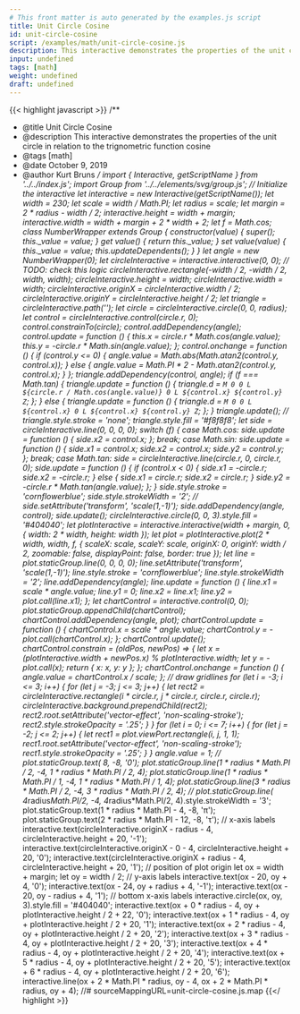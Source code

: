 ```yaml
---
# This front matter is auto generated by the examples.js script
title: Unit Circle Cosine
id: unit-circle-cosine
script: /examples/math/unit-circle-cosine.js
description: This interactive demonstrates the properties of the unit circle in relation to the trignometric function cosine
input: undefined
tags: [math]
weight: undefined
draft: undefined
---
```


{{< highlight javascript >}}
/**
* @title Unit Circle Cosine
* @description This interactive demonstrates the properties of the unit circle in relation to the trignometric function cosine
* @tags [math]
* @date October 9, 2019
* @author Kurt Bruns
*/
import { Interactive, getScriptName } from '../../index.js';
import Group from '../../elements/svg/group.js';
// Initialize the interactive
let interactive = new Interactive(getScriptName());
let width = 230;
let scale = width / Math.PI;
let radius = scale;
let margin = 2 * radius - width / 2;
interactive.height = width + margin;
interactive.width = width + margin + 2 * width + 2;
let f = Math.cos;
class NumberWrapper extends Group {
    constructor(value) {
        super();
        this._value = value;
    }
    get value() {
        return this._value;
    }
    set value(value) {
        this._value = value;
        this.updateDependents();
    }
}
let angle = new NumberWrapper(0);
let circleInteractive = interactive.interactive(0, 0); // TODO: check this logic
circleInteractive.rectangle(-width / 2, -width / 2, width, width);
circleInteractive.height = width;
circleInteractive.width = width;
circleInteractive.originX = circleInteractive.width / 2;
circleInteractive.originY = circleInteractive.height / 2;
let triangle = circleInteractive.path('');
let circle = circleInteractive.circle(0, 0, radius);
let control = circleInteractive.control(circle.r, 0);
control.constrainTo(circle);
control.addDependency(angle);
control.update = function () {
    this.x = circle.r * Math.cos(angle.value);
    this.y = -circle.r * Math.sin(angle.value);
};
control.onchange = function () {
    if (control.y <= 0) {
        angle.value = Math.abs(Math.atan2(control.y, control.x));
    }
    else {
        angle.value = Math.PI * 2 - Math.atan2(control.y, control.x);
    }
};
triangle.addDependency(control, angle);
if (f === Math.tan) {
    triangle.update = function () {
        triangle.d = `M 0 0
                  L ${circle.r / Math.cos(angle.value)} 0
                  L ${control.x} ${control.y}
                  Z`;
    };
}
else {
    triangle.update = function () {
        triangle.d = `M 0 0
                  L ${control.x} 0
                  L ${control.x} ${control.y}
                  Z`;
    };
}
triangle.update();
// triangle.style.stroke = 'none';
triangle.style.fill = '#f8f8f8';
let side = circleInteractive.line(0, 0, 0, 0);
switch (f) {
    case Math.cos:
        side.update = function () {
            side.x2 = control.x;
        };
        break;
    case Math.sin:
        side.update = function () {
            side.x1 = control.x;
            side.x2 = control.x;
            side.y2 = control.y;
        };
        break;
    case Math.tan:
        side = circleInteractive.line(circle.r, 0, circle.r, 0);
        side.update = function () {
            if (control.x < 0) {
                side.x1 = -circle.r;
                side.x2 = -circle.r;
            }
            else {
                side.x1 = circle.r;
                side.x2 = circle.r;
            }
            side.y2 = -circle.r * Math.tan(angle.value);
        };
}
side.style.stroke = 'cornflowerblue';
side.style.strokeWidth = '2';
// side.setAttribute('transform', 'scale(1,-1)');
side.addDependency(angle, control);
side.update();
circleInteractive.circle(0, 0, 3).style.fill = '#404040';
let plotInteractive = interactive.interactive(width + margin, 0, {
    width: 2 * width,
    height: width
});
let plot = plotInteractive.plot(2 * width, width, f, {
    scaleX: scale,
    scaleY: scale,
    originX: 0,
    originY: width / 2,
    zoomable: false,
    displayPoint: false,
    border: true
});
let line = plot.staticGroup.line(0, 0, 0, 0);
line.setAttribute('transform', 'scale(1,-1)');
line.style.stroke = 'cornflowerblue';
line.style.strokeWidth = '2';
line.addDependency(angle);
line.update = function () {
    line.x1 = scale * angle.value;
    line.y1 = 0;
    line.x2 = line.x1;
    line.y2 = plot.call(line.x1);
};
let chartControl = interactive.control(0, 0);
plot.staticGroup.appendChild(chartControl);
chartControl.addDependency(angle, plot);
chartControl.update = function () {
    chartControl.x = scale * angle.value;
    chartControl.y = -plot.call(chartControl.x);
};
chartControl.update();
chartControl.constrain = (oldPos, newPos) => {
    let x = (plotInteractive.width + newPos.x) % plotInteractive.width;
    let y = -plot.call(x);
    return { x: x, y: y };
};
chartControl.onchange = function () {
    angle.value = chartControl.x / scale;
};
// draw gridlines
for (let i = -3; i <= 3; i++) {
    for (let j = -3; j <= 3; j++) {
        let rect2 = circleInteractive.rectangle(i * circle.r, j * circle.r, circle.r, circle.r);
        circleInteractive.background.prependChild(rect2);
        rect2.root.setAttribute('vector-effect', 'non-scaling-stroke');
        rect2.style.strokeOpacity = '.25';
    }
}
for (let i = 0; i <= 7; i++) {
    for (let j = -2; j <= 2; j++) {
        let rect1 = plot.viewPort.rectangle(i, j, 1, 1);
        rect1.root.setAttribute('vector-effect', 'non-scaling-stroke');
        rect1.style.strokeOpacity = '.25';
    }
}
angle.value = 1;
// plot.staticGroup.text( 8, -8, '0');
plot.staticGroup.line(1 * radius * Math.PI / 2, -4, 1 * radius * Math.PI / 2, 4);
plot.staticGroup.line(1 * radius * Math.PI / 1, -4, 1 * radius * Math.PI / 1, 4);
plot.staticGroup.line(3 * radius * Math.PI / 2, -4, 3 * radius * Math.PI / 2, 4);
// plot.staticGroup.line( 4*radius*Math.PI/2, -4, 4*radius*Math.PI/2, 4).style.strokeWidth = '3';
plot.staticGroup.text(1 * radius * Math.PI - 4, -8, 'π');
plot.staticGroup.text(2 * radius * Math.PI - 12, -8, 'τ');
// x-axis labels
interactive.text(circleInteractive.originX - radius - 4, circleInteractive.height + 20, '-1');
interactive.text(circleInteractive.originX - 0 - 4, circleInteractive.height + 20, '0');
interactive.text(circleInteractive.originX + radius - 4, circleInteractive.height + 20, '1');
// position of plot origin
let ox = width + margin;
let oy = width / 2;
// y-axis labels
interactive.text(ox - 20, oy + 4, '0');
interactive.text(ox - 24, oy + radius + 4, '-1');
interactive.text(ox - 20, oy - radius + 4, '1');
// bottom x-axis labels
interactive.circle(ox, oy, 3).style.fill = '#404040';
interactive.text(ox + 0 * radius - 4, oy + plotInteractive.height / 2 + 22, '0');
interactive.text(ox + 1 * radius - 4, oy + plotInteractive.height / 2 + 20, '1');
interactive.text(ox + 2 * radius - 4, oy + plotInteractive.height / 2 + 20, '2');
interactive.text(ox + 3 * radius - 4, oy + plotInteractive.height / 2 + 20, '3');
interactive.text(ox + 4 * radius - 4, oy + plotInteractive.height / 2 + 20, '4');
interactive.text(ox + 5 * radius - 4, oy + plotInteractive.height / 2 + 20, '5');
interactive.text(ox + 6 * radius - 4, oy + plotInteractive.height / 2 + 20, '6');
interactive.line(ox + 2 * Math.PI * radius, oy - 4, ox + 2 * Math.PI * radius, oy + 4);
//# sourceMappingURL=unit-circle-cosine.js.map
{{</ highlight >}}


